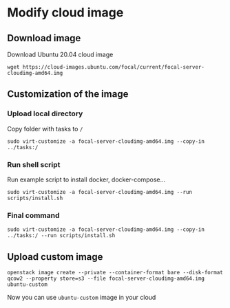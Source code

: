# Modify cloud image 
## Download image
Download Ubuntu 20.04 cloud image 
```
wget https://cloud-images.ubuntu.com/focal/current/focal-server-cloudimg-amd64.img
```
## Customization of the image
### Upload local directory
Copy folder with tasks to `/`
```
sudo virt-customize -a focal-server-cloudimg-amd64.img --copy-in ../tasks:/
```
### Run shell script
Run example script to install docker, docker-compose...
```
sudo virt-customize -a focal-server-cloudimg-amd64.img --run scripts/install.sh 
```
### Final command
```
sudo virt-customize -a focal-server-cloudimg-amd64.img --copy-in ../tasks:/ --run scripts/install.sh 
```
## Upload custom image
```
openstack image create --private --container-format bare --disk-format qcow2 --property store=s3 --file focal-server-cloudimg-amd64.img ubuntu-custom
```
Now you can use `ubuntu-custom` image in your cloud
